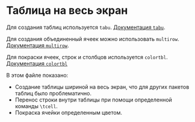 # Таблица на весь экран

Для создания таблиц используется `tabu`. [Документация `tabu`](http://ctan.altspu.ru/macros/latex/contrib/tabu/tabu.pdf).

Для создания объединенный ячеек можно использовать `multirow`. [Документация `multirow`](http://texdoc.net/texmf-dist/doc/latex/multirow/multirow.pdf).

Для покраски ячеек, строк и столбцов используется `colortbl`. [Документация `colortbl`](http://texdoc.net/texmf-dist/doc/latex/colortbl/colortbl.pdf)

В этом файле показано:

* Создание таблицы шириной на весь экран, что для других пакетов таблиц было проблематично.
* Перенос строки внутри таблицы при помощи определенной команды `\tcell`.
* Покраска ячейки определенным цветом.